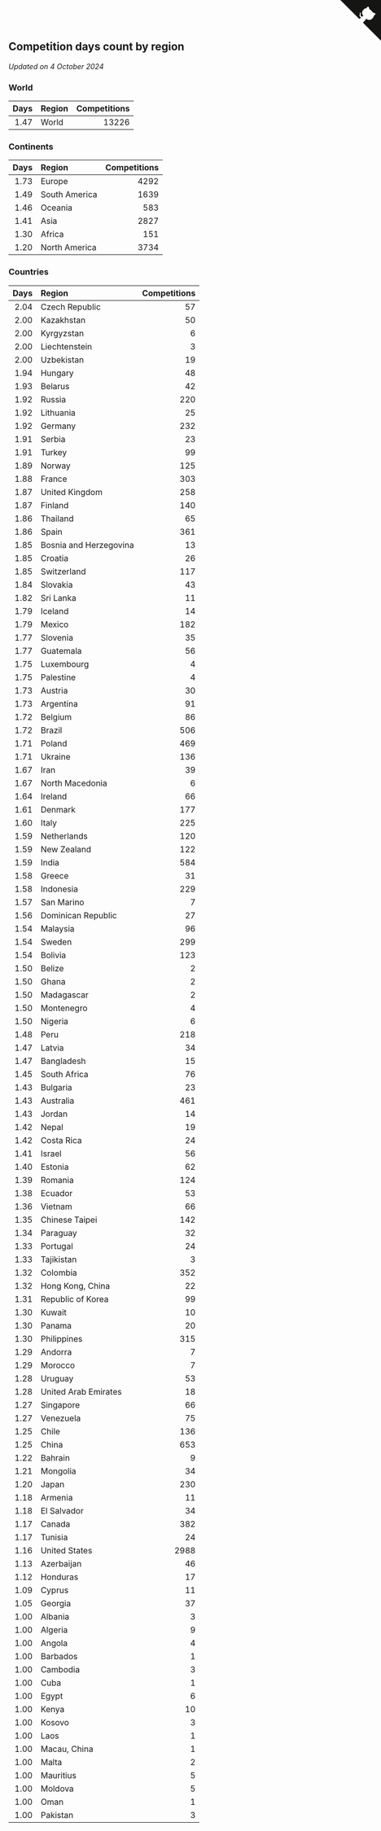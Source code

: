 ## Competition days count by region

*Updated on  4 October 2024*


### World

| Days | Region | Competitions |
| ---: | :--- | ---: |
| 1.47 | World | 13226 |

### Continents

| Days | Region | Competitions |
| ---: | :--- | ---: |
| 1.73 | Europe | 4292 |
| 1.49 | South America | 1639 |
| 1.46 | Oceania | 583 |
| 1.41 | Asia | 2827 |
| 1.30 | Africa | 151 |
| 1.20 | North America | 3734 |

### Countries

| Days | Region | Competitions |
| ---: | :--- | ---: |
| 2.04 | Czech Republic | 57 |
| 2.00 | Kazakhstan | 50 |
| 2.00 | Kyrgyzstan | 6 |
| 2.00 | Liechtenstein | 3 |
| 2.00 | Uzbekistan | 19 |
| 1.94 | Hungary | 48 |
| 1.93 | Belarus | 42 |
| 1.92 | Russia | 220 |
| 1.92 | Lithuania | 25 |
| 1.92 | Germany | 232 |
| 1.91 | Serbia | 23 |
| 1.91 | Turkey | 99 |
| 1.89 | Norway | 125 |
| 1.88 | France | 303 |
| 1.87 | United Kingdom | 258 |
| 1.87 | Finland | 140 |
| 1.86 | Thailand | 65 |
| 1.86 | Spain | 361 |
| 1.85 | Bosnia and Herzegovina | 13 |
| 1.85 | Croatia | 26 |
| 1.85 | Switzerland | 117 |
| 1.84 | Slovakia | 43 |
| 1.82 | Sri Lanka | 11 |
| 1.79 | Iceland | 14 |
| 1.79 | Mexico | 182 |
| 1.77 | Slovenia | 35 |
| 1.77 | Guatemala | 56 |
| 1.75 | Luxembourg | 4 |
| 1.75 | Palestine | 4 |
| 1.73 | Austria | 30 |
| 1.73 | Argentina | 91 |
| 1.72 | Belgium | 86 |
| 1.72 | Brazil | 506 |
| 1.71 | Poland | 469 |
| 1.71 | Ukraine | 136 |
| 1.67 | Iran | 39 |
| 1.67 | North Macedonia | 6 |
| 1.64 | Ireland | 66 |
| 1.61 | Denmark | 177 |
| 1.60 | Italy | 225 |
| 1.59 | Netherlands | 120 |
| 1.59 | New Zealand | 122 |
| 1.59 | India | 584 |
| 1.58 | Greece | 31 |
| 1.58 | Indonesia | 229 |
| 1.57 | San Marino | 7 |
| 1.56 | Dominican Republic | 27 |
| 1.54 | Malaysia | 96 |
| 1.54 | Sweden | 299 |
| 1.54 | Bolivia | 123 |
| 1.50 | Belize | 2 |
| 1.50 | Ghana | 2 |
| 1.50 | Madagascar | 2 |
| 1.50 | Montenegro | 4 |
| 1.50 | Nigeria | 6 |
| 1.48 | Peru | 218 |
| 1.47 | Latvia | 34 |
| 1.47 | Bangladesh | 15 |
| 1.45 | South Africa | 76 |
| 1.43 | Bulgaria | 23 |
| 1.43 | Australia | 461 |
| 1.43 | Jordan | 14 |
| 1.42 | Nepal | 19 |
| 1.42 | Costa Rica | 24 |
| 1.41 | Israel | 56 |
| 1.40 | Estonia | 62 |
| 1.39 | Romania | 124 |
| 1.38 | Ecuador | 53 |
| 1.36 | Vietnam | 66 |
| 1.35 | Chinese Taipei | 142 |
| 1.34 | Paraguay | 32 |
| 1.33 | Portugal | 24 |
| 1.33 | Tajikistan | 3 |
| 1.32 | Colombia | 352 |
| 1.32 | Hong Kong, China | 22 |
| 1.31 | Republic of Korea | 99 |
| 1.30 | Kuwait | 10 |
| 1.30 | Panama | 20 |
| 1.30 | Philippines | 315 |
| 1.29 | Andorra | 7 |
| 1.29 | Morocco | 7 |
| 1.28 | Uruguay | 53 |
| 1.28 | United Arab Emirates | 18 |
| 1.27 | Singapore | 66 |
| 1.27 | Venezuela | 75 |
| 1.25 | Chile | 136 |
| 1.25 | China | 653 |
| 1.22 | Bahrain | 9 |
| 1.21 | Mongolia | 34 |
| 1.20 | Japan | 230 |
| 1.18 | Armenia | 11 |
| 1.18 | El Salvador | 34 |
| 1.17 | Canada | 382 |
| 1.17 | Tunisia | 24 |
| 1.16 | United States | 2988 |
| 1.13 | Azerbaijan | 46 |
| 1.12 | Honduras | 17 |
| 1.09 | Cyprus | 11 |
| 1.05 | Georgia | 37 |
| 1.00 | Albania | 3 |
| 1.00 | Algeria | 9 |
| 1.00 | Angola | 4 |
| 1.00 | Barbados | 1 |
| 1.00 | Cambodia | 3 |
| 1.00 | Cuba | 1 |
| 1.00 | Egypt | 6 |
| 1.00 | Kenya | 10 |
| 1.00 | Kosovo | 3 |
| 1.00 | Laos | 1 |
| 1.00 | Macau, China | 1 |
| 1.00 | Malta | 2 |
| 1.00 | Mauritius | 5 |
| 1.00 | Moldova | 5 |
| 1.00 | Oman | 1 |
| 1.00 | Pakistan | 3 |


<a href="https://github.com/jonatanklosko/wca_statistics" class="github-corner" aria-label="View source on Github"><svg width="80" height="80" viewBox="0 0 250 250" style="fill:#151513; color:#fff; position: absolute; top: 0; border: 0; right: 0;" aria-hidden="true"><path d="M0,0 L115,115 L130,115 L142,142 L250,250 L250,0 Z"></path><path d="M128.3,109.0 C113.8,99.7 119.0,89.6 119.0,89.6 C122.0,82.7 120.5,78.6 120.5,78.6 C119.2,72.0 123.4,76.3 123.4,76.3 C127.3,80.9 125.5,87.3 125.5,87.3 C122.9,97.6 130.6,101.9 134.4,103.2" fill="currentColor" style="transform-origin: 130px 106px;" class="octo-arm"></path><path d="M115.0,115.0 C114.9,115.1 118.7,116.5 119.8,115.4 L133.7,101.6 C136.9,99.2 139.9,98.4 142.2,98.6 C133.8,88.0 127.5,74.4 143.8,58.0 C148.5,53.4 154.0,51.2 159.7,51.0 C160.3,49.4 163.2,43.6 171.4,40.1 C171.4,40.1 176.1,42.5 178.8,56.2 C183.1,58.6 187.2,61.8 190.9,65.4 C194.5,69.0 197.7,73.2 200.1,77.6 C213.8,80.2 216.3,84.9 216.3,84.9 C212.7,93.1 206.9,96.0 205.4,96.6 C205.1,102.4 203.0,107.8 198.3,112.5 C181.9,128.9 168.3,122.5 157.7,114.1 C157.9,116.9 156.7,120.9 152.7,124.9 L141.0,136.5 C139.8,137.7 141.6,141.9 141.8,141.8 Z" fill="currentColor" class="octo-body"></path></svg></a><style>.github-corner:hover .octo-arm{animation:octocat-wave 560ms ease-in-out}@keyframes octocat-wave{0%,100%{transform:rotate(0)}20%,60%{transform:rotate(-25deg)}40%,80%{transform:rotate(10deg)}}@media (max-width:500px){.github-corner:hover .octo-arm{animation:none}.github-corner .octo-arm{animation:octocat-wave 560ms ease-in-out}}</style>
